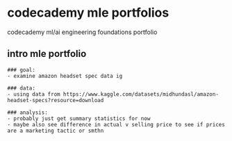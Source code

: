 # codecademy mle portfolios
codecademy ml/ai engineering foundations portfolio


## intro mle portfolio
```
### goal:
- examine amazon headset spec data ig

### data:
- using data from https://www.kaggle.com/datasets/midhundasl/amazon-headset-specs?resource=download

### analysis:
- probably just get summary statistics for now
- maybe also see difference in actual v selling price to see if prices are a marketing tactic or smthn
```